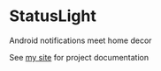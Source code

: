 # StatusLight
Android notifications meet home decor

See [my site](https://www.dominicpeters.ca/projects/statuslight) for project documentation
